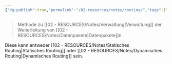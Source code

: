 ```yaml
---
{"dg-publish":true,"permalink":"/02-resources/notes/routing/","tags":["netzwerk/gateway","GFN/prüfungsrelevant"],"updated":"2024-08-16T18:36:37.000+02:00"}
---
```


>Methode zu [[02 - RESOURCES/Notes/Verwaltung\|Verwaltung]] der Weiterleitung von [[02 - RESOURCES/Notes/Datenpakete\|Datenpakete]]n.

Diese kann entweder [[02 - RESOURCES/Notes/Statisches Routing\|Statisches Routing]] oder [[02 - RESOURCES/Notes/Dynamisches Routing\|Dynamisches Routing]] sein.
